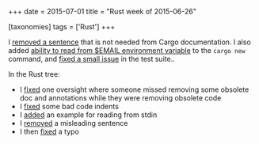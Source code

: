 +++
date = 2015-07-01
title = "Rust week of 2015-06-26"

[taxonomies]
tags = ['Rust']
+++

I [removed a sentence] that is not needed from Cargo documentation. I
also added [ability to read from $EMAIL environment variable] to the
`cargo new` command, and [fixed a small issue] in the test suite..

In the Rust tree:

-   I [fixed] one oversight where someone missed removing some obsolete
    doc and annotations while they were removing obsolete code
-   I [fixed][1] some bad code indents
-   I [added] an example for reading from stdin
-   I [removed] a misleading sentence
-   I then [fixed][2] a typo

  [removed a sentence]: https://github.com/rust-lang/cargo/pull/1754
  [ability to read from $EMAIL environment variable]: https://github.com/rust-lang/cargo/pull/1755
  [fixed a small issue]: https://github.com/rust-lang/cargo/pull/1756
  [fixed]: https://github.com/rust-lang/rust/pull/26621
  [1]: https://github.com/rust-lang/rust/pull/26622
  [added]: https://github.com/rust-lang/rust/pull/26627
  [removed]: https://github.com/rust-lang/rust/pull/26724
  [2]: https://github.com/rust-lang/rust/pull/26725
